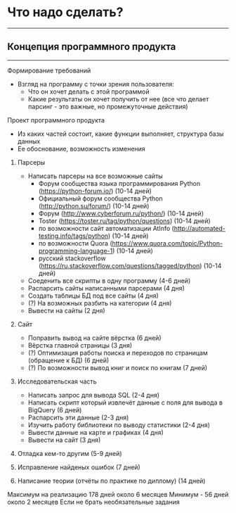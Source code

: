 
# Что надо сделать?
---

## Концепция программного продукта
---
Формирование требований
* Взгляд на программу с точки зрения пользователя:
   - Что он хочет делать с этой программой
   - Какие результаты он хочет получить от нее (все что делает парсинг - это важные, но промежуточные действия)

Проект программного продукта
- Из каких частей состоит, какие функции выполняет, структура базы данных
- Ее обоснование, возможность изменения

1. Парсеры 
   - Написать парсеры на все возможные сайты
      * Форум сообщества языка программирования Python (https://python-forum.io/) (10-14 дней)
      * Официальный форум сообщества Python (http://python.su/forum/)             (10-14 дней)
      * Форум (http://www.cyberforum.ru/python/)                                  (10-14 дней)
      * Toster (https://toster.ru/tag/python/questions)                           (10-14 дней)
      * по возможности сайт автоматизации AtInfo (http://automated-testing.info/tags/python)  (10-14 дней)
      * по возможности Quora (https://www.quora.com/topic/Python-programming-language-1)      (10-14 дней)
      * русский stackoverflow (https://ru.stackoverflow.com/questions/tagged/python)          (10-14 дней)
   - Соеденить все скрипты в одну программу    (4-6 дней)
   - Распарсить сайты написанными парсерами    (4 дня)
   - Создать таблицы БД под все сайты          (4 дня)
   - (?) На возможных разбить на категории         (4 дня)
   - Вывести на сайты                          (2 дня)

 

2. Сайт
   - Поправить вывод на сайте вёрстка          (6 дней)
   - Вёрстка главной страницы                  (3 дня)
   - (?) Оптимизация работы поиска и переходов по страницам (обращение к БД)   (6 дней)
   - (?) По возможности вывод книг и поиск по книгам                           (7 дней)

3. Исследовательская часть
   - Написать запрос для вывода SQL            (2-4 дня)
   - Написать скрипт который извлечёт данные с поля для вывода в BigQuery  (6 дней)
   - Распарсить эти данные                     (2-3 дня)
   - Изучить работу библиотеки по выводу статистики    (2-4 дня)
   - Вывести данные на карте и графиках        (4 дня)
   - Вывести на сайт                           (3 дня)
4. Отладка кем-то другим (5-9 дней)
5. Исправление найденых ошибок (7 дней)
6. Написание теории (отчёты по практике по диплому) (14 дней)

Максимум на реализацию 178 дней около 6 месяцев
Минимум - 56 дней около 2 месяцев Если не брать необязательные задания
